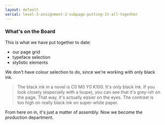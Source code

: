 ```yaml
---
layout: default
serial: level-3-assignment-2-subpage-putting-it-all-together
---
```

### What's on the Board

This is what we have put together to date:

<ul class="hasBullets">
	<li>our page grid</li>
	<li>typeface selection</li>
	<li>stylistic elements</li>
</ul>

We don't have colour selection to do, since we're working with only black ink.

> The black ink in a novel is C0 M0 Y0 K100. It's only black ink. If you look closely (especially with a loupe), you can see that it's grey-ish on the page. That way, it's actually easier on the eyes. The contrast is too high on really black ink on super-white paper.

From here on in, it's just a matter of assembly. Now we become the production department.